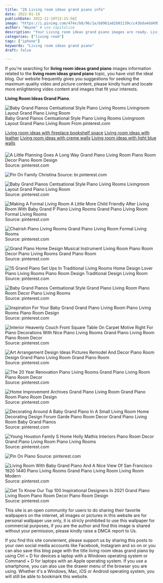 ```yaml
---
title: "28 Living room ideas grand piano info"
date: 2022-01-19
publishDate: 2022-12-19T15:15:56Z
image: "https://i.pinimg.com/474x/b8/96/1a/b8961a82b01139ccc43bda4dd4955780.jpg"
author: "Wayne" # use capitalize
description: "Your Living room ideas grand piano images are ready. Living room ideas grand piano are a topic that is being searched for and liked by netizens now. You can Download the Living room ideas grand piano files here. Download all royalty-free images."
categories: ["living room"]
tags: ["iphone"]
keywords: "Living room ideas grand piano"
draft: false

---
```


If you're searching for **living room ideas grand piano** images information related to the **living room ideas grand piano** topic, you have visit the ideal  blog.  Our website frequently  gives you  suggestions  for seeking  the maximum  quality video and picture  content, please kindly hunt and locate more enlightening video content and images  that fit your interests.

**Living Room Ideas Grand Piano**. 

![Baby Grand Pianos Centsational Style Piano Living Rooms Livingroom Layout Grand Piano Living Room](https://i.pinimg.com/originals/a7/fd/00/a7fd00722269f3e4088dde081040ee9e.jpg "Baby Grand Pianos Centsational Style Piano Living Rooms Livingroom Layout Grand Piano Living Room")
Baby Grand Pianos Centsational Style Piano Living Rooms Livingroom Layout Grand Piano Living Room From pinterest.com

[Living room ideas with fireplace bookshelf space](/living-room-ideas-with-fireplace-bookshelf-space/)
[Living room ideas with leather](/living-room-ideas-with-leather/)
[Living room ideas with creme walls](/living-room-ideas-with-creme-walls/)
[Living room ideas with light blue walls](/living-room-ideas-with-light-blue-walls/)



### 

 


![A Little Planning Goes A Long Way Grand Piano Living Room Piano Room Decor Piano Room Design](https://i.pinimg.com/originals/de/0c/09/de0c0921dbad0aa7ea9fa15f40f3c6da.jpg "A Little Planning Goes A Long Way Grand Piano Living Room Piano Room Decor Piano Room Design")
Source: pinterest.com

 

![Pin On Family Christina](https://i.pinimg.com/originals/31/c8/04/31c804f9ec31c456883b906c9464a909.jpg "Pin On Family Christina")
Source: br.pinterest.com

 

![Baby Grand Pianos Centsational Style Piano Living Rooms Livingroom Layout Grand Piano Living Room](https://i.pinimg.com/originals/a7/fd/00/a7fd00722269f3e4088dde081040ee9e.jpg "Baby Grand Pianos Centsational Style Piano Living Rooms Livingroom Layout Grand Piano Living Room")
Source: pinterest.com

 

![Making A Formal Living Room A Little More Child Friendly After Living Room With Baby Grand P Piano Living Rooms Grand Piano Living Room Formal Living Rooms](https://i.pinimg.com/originals/45/41/a4/4541a49bc2afb09d8f56a1ba674f4612.jpg "Making A Formal Living Room A Little More Child Friendly After Living Room With Baby Grand P Piano Living Rooms Grand Piano Living Room Formal Living Rooms")
Source: pinterest.com

 

![Chairish Piano Living Rooms Grand Piano Living Room Formal Living Rooms](https://i.pinimg.com/originals/c4/93/a3/c493a3cb808d32affb6167efba081127.jpg "Chairish Piano Living Rooms Grand Piano Living Room Formal Living Rooms")
Source: pinterest.com

 

![Grand Piano Home Design Musical Instrument Living Room Piano Room Decor Piano Living Rooms Grand Piano Room](https://i.pinimg.com/736x/91/93/20/919320dd62e867aae7bc1b91e4352f6c--baby-grand-pianos-dark-walls.jpg "Grand Piano Home Design Musical Instrument Living Room Piano Room Decor Piano Living Rooms Grand Piano Room")
Source: pinterest.com

 

![15 Grand Piano Set Ups In Traditional Living Rooms Home Design Lover Piano Living Rooms Piano Room Design Traditional Design Living Room](https://i.pinimg.com/originals/53/1a/05/531a05ce3913538093dd64a42f19a4d1.jpg "15 Grand Piano Set Ups In Traditional Living Rooms Home Design Lover Piano Living Rooms Piano Room Design Traditional Design Living Room")
Source: pinterest.com

 

![Baby Grand Pianos Centsational Style Grand Piano Living Room Piano Room Decor Piano Living Rooms](https://i.pinimg.com/originals/09/f4/51/09f451f7d9fc5c0f306233509250572d.jpg "Baby Grand Pianos Centsational Style Grand Piano Living Room Piano Room Decor Piano Living Rooms")
Source: pinterest.com

 

![Inspiration For Your Baby Grand Grand Piano Living Room Piano Living Rooms Piano Room Design](https://i.pinimg.com/originals/34/db/6f/34db6fa4bc5d6e5dbbd3385e412f746e.jpg "Inspiration For Your Baby Grand Grand Piano Living Room Piano Living Rooms Piano Room Design")
Source: pinterest.com

 

![Interior Heavenly Couch Front Square Table On Carpet Motive Right For Piano Decorations With Nice Piano Living Rooms Grand Piano Living Room Piano Room Decor](https://i.pinimg.com/originals/35/ff/f7/35fff7fc0abd7d77f40ff41b33103285.jpg "Interior Heavenly Couch Front Square Table On Carpet Motive Right For Piano Decorations With Nice Piano Living Rooms Grand Piano Living Room Piano Room Decor")
Source: pinterest.com

 

![Art Arrangement Design Ideas Pictures Remodel And Decor Piano Room Design Grand Piano Living Room Grand Piano Room](https://i.pinimg.com/600x315/b7/27/a0/b727a0f8d60b89c5bc73217b0a9aa453.jpg "Art Arrangement Design Ideas Pictures Remodel And Decor Piano Room Design Grand Piano Living Room Grand Piano Room")
Source: pinterest.com

 

![The 20 Year Renovation Piano Living Rooms Grand Piano Living Room Piano Room Decor](https://i.pinimg.com/originals/2e/9b/61/2e9b610cfaa4e7fde509e387aff151ef.jpg "The 20 Year Renovation Piano Living Rooms Grand Piano Living Room Piano Room Decor")
Source: pinterest.com

 

![Home Improvement Archives Grand Piano Living Room Grand Piano Room Piano Room Design](https://i.pinimg.com/originals/8c/43/9e/8c439ee1a6841e9e13c2fdc3f909a0e5.jpg "Home Improvement Archives Grand Piano Living Room Grand Piano Room Piano Room Design")
Source: pinterest.com

 

![Decorating Around A Baby Grand Piano In A Small Living Room Home Decorating Design Forum Garde Piano Room Decor Grand Piano Living Room Baby Grand Pianos](https://i.pinimg.com/originals/ca/80/24/ca8024cfe8c4496131be3d86e6afa009.jpg "Decorating Around A Baby Grand Piano In A Small Living Room Home Decorating Design Forum Garde Piano Room Decor Grand Piano Living Room Baby Grand Pianos")
Source: pinterest.com

 

![Young Houston Family S Home Holly Mathis Interiors Piano Room Decor Grand Piano Living Room Piano Living Rooms](https://i.pinimg.com/originals/10/1e/ec/101eec4cc19546fd09e8c8b74dcdde62.jpg "Young Houston Family S Home Holly Mathis Interiors Piano Room Decor Grand Piano Living Room Piano Living Rooms")
Source: pinterest.com

 

![Pin On Piano](https://i.pinimg.com/originals/76/d2/66/76d26676f74abfe61b6496bd658d1011.jpg "Pin On Piano")
Source: pinterest.com

 

![Living Room With Baby Grand Piano And A Nice View Of San Francisco 1920 1440 Piano Living Rooms Grand Piano Living Room Living Room Modern](https://i.pinimg.com/originals/c7/4d/d8/c74dd801f774049fbfc2a846dadb8ba0.jpg "Living Room With Baby Grand Piano And A Nice View Of San Francisco 1920 1440 Piano Living Rooms Grand Piano Living Room Living Room Modern")
Source: pinterest.com

 

![Get To Know Our Top 100 Inspirational Designers In 2021 Grand Piano Living Room Piano Room Decor Piano Room Design](https://i.pinimg.com/474x/b8/96/1a/b8961a82b01139ccc43bda4dd4955780.jpg "Get To Know Our Top 100 Inspirational Designers In 2021 Grand Piano Living Room Piano Room Decor Piano Room Design")
Source: pinterest.com

 

This site is an open community for users to do sharing their favorite wallpapers on the internet, all images or pictures in this website are for personal wallpaper use only, it is stricly prohibited to use this wallpaper for commercial purposes, if you are the author and find this image is shared without your permission, please kindly raise a DMCA report to Us.

If you find this site convienient, please support us by sharing this posts to your own social media accounts like Facebook, Instagram and so on or you can also save this blog page with the title living room ideas grand piano by using Ctrl + D for devices a laptop with a Windows operating system or Command + D for laptops with an Apple operating system. If you use a smartphone, you can also use the drawer menu of the browser you are using. Whether it's a Windows, Mac, iOS or Android operating system, you will still be able to bookmark this website.
